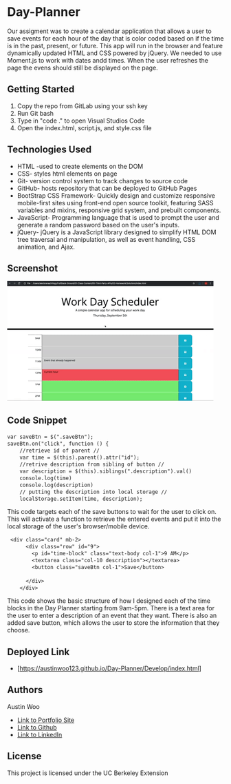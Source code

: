 # Day-Planner
Our assigment was to create a calendar application that allows a user to save events for each hour of the day that is color coded based on if the time is in the past, present, or future. This app will run in the browser and feature dynamically updated HTML and CSS powered by jQuery. We needed to use Moment.js to work with dates andd times. When the user refreshes the page the evens should still be displayed on the page. 

## Getting Started
1. Copy the repo from GitLab using your ssh key
2. Run Git bash
3. Type in "code ." to open Visual Studios Code
4. Open the index.html, script.js, and style.css file

## Technologies Used
- HTML -used to create elements on the DOM
- CSS- styles html elements on page
- Git- version control system to track changes to source code
- GitHub- hosts repository that can be deployed to GitHub Pages
- BootStrap CSS Framework- Quickly design and customize responsive mobile-first sites using front-end open source toolkit, featuring SASS variables and mixins, responsive grid system, and prebuilt components.
- JavaScript- Programming language that is used to prompt the user and generate a random password based on the user's inputs. 
- jQuery- jQuery is a JavaScript library designed to simplify HTML DOM tree traversal and manipulation, as well as event handling, CSS animation, and Ajax.

## Screenshot
![Alt Text](https://raw.githubusercontent.com/austinwoo123/Day-Planner/main/Assets/05-third-party-apis-homework-demo.gif)

## Code Snippet
```
var saveBtn = $(".saveBtn");
saveBtn.on("click", function () {
    //retrieve id of parent //
    var time = $(this).parent().attr("id");
    //retrive description from sibling of button //
    var description = $(this).siblings(".description").val()
    console.log(time)
    console.log(description)
    // putting the description into local storage //
    localStorage.setItem(time, description);
```

This code targets each of the save buttons to wait for the user to click on. This will activate a function to retrieve the entered events and put it into the local storage of the user's browser/mobile device. 

```
 <div class="card" mb-2>
      <div class="row" id="9">
        <p id="time-block" class="text-body col-1">9 AM</p>
        <textarea class="col-10 description"></textarea>
        <button class="saveBtn col-1">Save</button>

      </div>
    </div>
```
This code shows the basic structure of how I designed each of the time blocks in the Day Planner starting from 9am-5pm. There is a text area for the user to enter a description of an event that they want. There is also an added save button, which allows the user to store the information that they choose.

## Deployed Link

* [https://austinwoo123.github.io/Day-Planner/Develop/index.html]

## Authors
Austin Woo
- [Link to Portfolio Site](https://github.com/austinwoo123/Day-Planner)
- [Link to Github](https://github.com/austinwoo123)
- [Link to LinkedIn](https://www.linkedin.com/in/awoo95/)

## License

This project is licensed under the UC Berkeley Extension